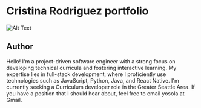 # Cristina Rodriguez portfolio


![Alt Text](https://media.giphy.com/media/vFKqnCdLPNOKc/giphy.gif)

## Author
Hello! I'm a project-driven software engineer with a strong focus on developing technical curricula and fostering interactive learning. My expertise lies in full-stack development, where I proficiently use technologies such as JavaScript, Python, Java, and React Native. I'm currently seeking a Curriculum developer role in the Greater Seattle Area. If you have a position that I should hear about, feel free to email yosola at Gmail.

